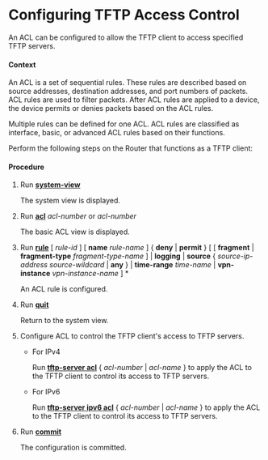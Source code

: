 Configuring TFTP Access Control
===============================

An ACL can be configured to allow the TFTP client to access specified TFTP servers.

#### Context

An ACL is a set of sequential rules. These rules are described based on source addresses, destination addresses, and port numbers of packets. ACL rules are used to filter packets. After ACL rules are applied to a device, the device permits or denies packets based on the ACL rules.

Multiple rules can be defined for one ACL. ACL rules are classified as interface, basic, or advanced ACL rules based on their functions.

Perform the following steps on the Router that functions as a TFTP client:


#### Procedure

1. Run [**system-view**](cmdqueryname=system-view)
   
   
   
   The system view is displayed.
2. Run [**acl**](cmdqueryname=acl) *acl-number* or *acl-number*
   
   
   
   The basic ACL view is displayed.
3. Run [**rule**](cmdqueryname=rule) [ *rule-id* ] [ **name** *rule-name* ] { **deny** | **permit** } [ [ **fragment** | **fragment-type** *fragment-type-name* ] | **logging** | **source** { *source-ip-address source-wildcard* | **any** } | **time-range** *time-name* | **vpn-instance** *vpn-instance-name* ] \*
   
   
   
   An ACL rule is configured.
4. Run [**quit**](cmdqueryname=quit)
   
   
   
   Return to the system view.
5. Configure ACL to control the TFTP client's access to TFTP servers.
   
   
   * For IPv4
     
     Run [**tftp-server acl**](cmdqueryname=tftp-server+acl) { *acl-number* | *acl-name* } to apply the ACL to the TFTP client to control its access to TFTP servers.
   * For IPv6
     
     Run [**tftp-server ipv6 acl**](cmdqueryname=tftp-server+ipv6+acl) { *acl-number* | *acl-name* } to apply the ACL to the TFTP client to control its access to TFTP servers.
6. Run [**commit**](cmdqueryname=commit)
   
   
   
   The configuration is committed.
